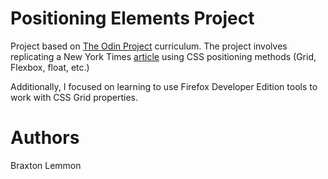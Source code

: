# Positioning Elements Project
Project based on [The Odin Project](https://www.theodinproject.com/lessons/positioning-and-floating-elements) curriculum. The project involves replicating a New York Times [article](https://www.nytimes.com/2014/03/18/science/space/detection-of-waves-in-space-buttresses-landmark-theory-of-big-bang.html?_r=0) using CSS positioning methods (Grid, Flexbox, float, etc.)

Additionally, I focused on learning to use Firefox Developer Edition tools to work with CSS Grid properties.

# Authors
Braxton Lemmon